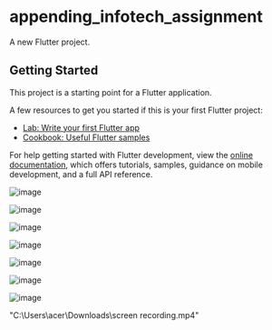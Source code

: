 # appending_infotech_assignment

A new Flutter project.

## Getting Started

This project is a starting point for a Flutter application.

A few resources to get you started if this is your first Flutter project:

- [Lab: Write your first Flutter app](https://docs.flutter.dev/get-started/codelab)
- [Cookbook: Useful Flutter samples](https://docs.flutter.dev/cookbook)

For help getting started with Flutter development, view the
[online documentation](https://docs.flutter.dev/), which offers tutorials,
samples, guidance on mobile development, and a full API reference.


![image](https://github.com/avinashmaurya19/Appening_infotech_assignment/assets/78351524/a0b503ed-5d66-4a11-afa6-34ffd7117210)

![image](https://github.com/avinashmaurya19/Appening_infotech_assignment/assets/78351524/a88569c3-c6a3-471b-8549-4c29493dd629)

![image](https://github.com/avinashmaurya19/Appening_infotech_assignment/assets/78351524/ee471897-df5c-413a-8c5e-a3a97390f9fa)

![image](https://github.com/avinashmaurya19/Appening_infotech_assignment/assets/78351524/fd74d3f8-dbc2-4206-ad86-407fdcb268ed)

![image](https://github.com/avinashmaurya19/Appening_infotech_assignment/assets/78351524/0a75ae38-4aa3-46cd-9f24-99e745d58886)

![image](https://github.com/avinashmaurya19/Appening_infotech_assignment/assets/78351524/51be7b88-f783-4eca-9272-0c067fa55df2)

![image](https://github.com/avinashmaurya19/Appening_infotech_assignment/assets/78351524/c1982009-e6f4-4a32-84cf-567a54e6b3a8)

"C:\Users\acer\Downloads\screen recording.mp4"

